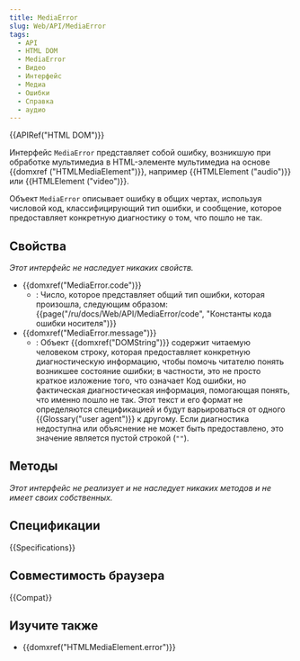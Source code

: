 ```yaml
---
title: MediaError
slug: Web/API/MediaError
tags:
  - API
  - HTML DOM
  - MediaError
  - Видео
  - Интерфейс
  - Медиа
  - Ошибки
  - Справка
  - аудио
---
```


{{APIRef("HTML DOM")}}

Интерфейс `MediaError` представляет собой ошибку, возникшую при обработке мультимедиа в HTML-элементе мультимедиа на основе {{domxref ("HTMLMediaElement")}}, например {{HTMLElement ("audio")}} или {{HTMLElement ("video")}}.

Объект `MediaError` описывает ошибку в общих чертах, используя числовой код, классифицирующий тип ошибки, и сообщение, которое предоставляет конкретную диагностику о том, что пошло не так.

## Свойства

_Этот интерфейс не наследует никаких свойств._

- {{domxref("MediaError.code")}}
  - : Число, которое представляет общий тип ошибки, которая произошла, следующим образом: {{page("/ru/docs/Web/API/MediaError/code", "Константы кода ошибки носителя")}}
- {{domxref("MediaError.message")}}
  - : Объект {{domxref("DOMString")}} содержит читаемую человеком строку, которая предоставляет конкретную диагностическую информацию, чтобы помочь читателю понять возникшее состояние ошибки; в частности, это не просто краткое изложение того, что означает Код ошибки, но фактическая диагностическая информация, помогающая понять, что именно пошло не так. Этот текст и его формат не определяются спецификацией и будут варьироваться от одного {{Glossary("user agent")}} к другому. Если диагностика недоступна или объяснение не может быть предоставлено, это значение является пустой строкой (`""`).

## Методы

_Этот интерфейс не реализует и не наследует никаких методов и не имеет своих собственных._

## Спецификации

{{Specifications}}

## Совместимость браузера

{{Compat}}

## Изучите также

- {{domxref("HTMLMediaElement.error")}}
